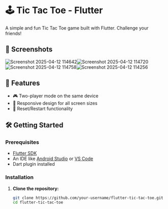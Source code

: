 # 🕹️ Tic Tac Toe - Flutter

A simple and fun Tic Tac Toe game built with Flutter. Challenge your friends!

## 📱 Screenshots
![Screenshot 2025-04-12 114642](https://github.com/user-attachments/assets/facee8b9-9192-420e-9db2-dad5a185b755)![Screenshot 2025-04-12 114720](https://github.com/user-attachments/assets/5a01b9d5-a3f5-4592-b792-8243c59e7290)![Screenshot 2025-04-12 114758](https://github.com/user-attachments/assets/73fa36d5-292f-415c-986f-4cd12bf07eff)![Screenshot 2025-04-12 114256](https://github.com/user-attachments/assets/39b751c4-abac-4db5-8828-dc58adeaca4b)






## 🚀 Features

- 🎮 Two-player mode on the same device
- 📱 Responsive design for all screen sizes
- 🔄 Reset/Restart functionality

## 🛠️ Getting Started

### Prerequisites

- [Flutter SDK](https://flutter.dev/docs/get-started/install)
- An IDE like [Android Studio](https://developer.android.com/studio) or [VS Code](https://code.visualstudio.com/)
- Dart plugin installed

### Installation

1. **Clone the repository:**

   ```bash
   git clone https://github.com/your-username/flutter-tic-tac-toe.git
   cd flutter-tic-tac-toe
